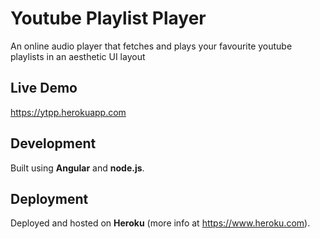 # Youtube Playlist Player

An online audio player that fetches and plays your favourite youtube playlists in an aesthetic UI layout

## Live Demo

https://ytpp.herokuapp.com

## Development

Built using **Angular** and **node.js**.

## Deployment

Deployed and hosted on **Heroku** (more info at https://www.heroku.com).

